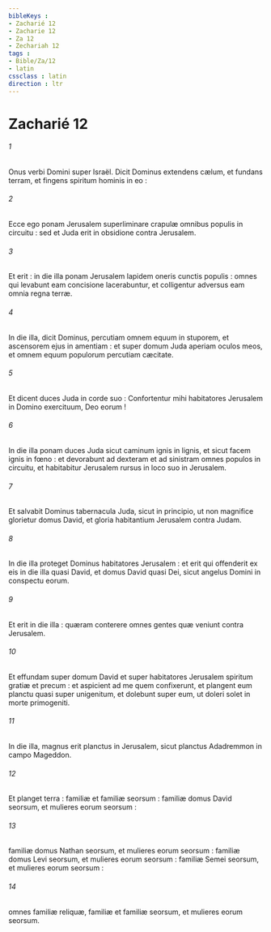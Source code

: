 ```yaml
---
bibleKeys : 
- Zacharié 12
- Zacharie 12
- Za 12
- Zechariah 12
tags : 
- Bible/Za/12
- latin
cssclass : latin
direction : ltr
---
```


# Zacharié 12

###### 1
Onus verbi Domini super Israël. Dicit Dominus extendens cælum, et fundans terram, et fingens spiritum hominis in eo :
###### 2
Ecce ego ponam Jerusalem superliminare crapulæ omnibus populis in circuitu : sed et Juda erit in obsidione contra Jerusalem.
###### 3
Et erit : in die illa ponam Jerusalem lapidem oneris cunctis populis : omnes qui levabunt eam concisione lacerabuntur, et colligentur adversus eam omnia regna terræ.
###### 4
In die illa, dicit Dominus, percutiam omnem equum in stuporem, et ascensorem ejus in amentiam : et super domum Juda aperiam oculos meos, et omnem equum populorum percutiam cæcitate.
###### 5
Et dicent duces Juda in corde suo : Confortentur mihi habitatores Jerusalem in Domino exercituum, Deo eorum !
###### 6
In die illa ponam duces Juda sicut caminum ignis in lignis, et sicut facem ignis in fœno : et devorabunt ad dexteram et ad sinistram omnes populos in circuitu, et habitabitur Jerusalem rursus in loco suo in Jerusalem.
###### 7
Et salvabit Dominus tabernacula Juda, sicut in principio, ut non magnifice glorietur domus David, et gloria habitantium Jerusalem contra Judam.
###### 8
In die illa proteget Dominus habitatores Jerusalem : et erit qui offenderit ex eis in die illa quasi David, et domus David quasi Dei, sicut angelus Domini in conspectu eorum.
###### 9
Et erit in die illa : quæram conterere omnes gentes quæ veniunt contra Jerusalem.
###### 10
Et effundam super domum David et super habitatores Jerusalem spiritum gratiæ et precum : et aspicient ad me quem confixerunt, et plangent eum planctu quasi super unigenitum, et dolebunt super eum, ut doleri solet in morte primogeniti.
###### 11
In die illa, magnus erit planctus in Jerusalem, sicut planctus Adadremmon in campo Mageddon.
###### 12
Et planget terra : familiæ et familiæ seorsum : familiæ domus David seorsum, et mulieres eorum seorsum :
###### 13
familiæ domus Nathan seorsum, et mulieres eorum seorsum : familiæ domus Levi seorsum, et mulieres eorum seorsum : familiæ Semei seorsum, et mulieres eorum seorsum :
###### 14
omnes familiæ reliquæ, familiæ et familiæ seorsum, et mulieres eorum seorsum.
